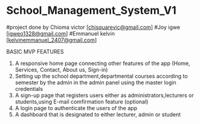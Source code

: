 # School_Management_System_V1
#project done by Chioma victor [chisquarevic@gmail.com]
#Joy igwe [igweo1328@gmail.com]
#Emmanuel kelvin [kelvinemmanuel_2407@gmail.com]

BASIC MVP FEATURES
1. A responsive home page connecting other features of the app (Home, Services, Contact, About us, Sign-in)
2. Setting up the school department,departmental courses according to semester by the admin in the admin panel using the master login credentials
3. A sign-up page that registers users either as administrators,lecturers or students,using E-mail comfirmation feature (optional)
4. A login page to authenticate the users of the app
5. A dashboard that is designated to either lecturer, admin or student
